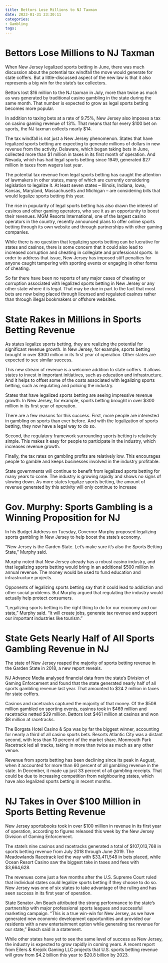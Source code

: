 ```yaml
---
title: Bettors Lose Millions to NJ Taxman
date: 2023-01-31 23:30:11
categories:
- Gambling
tags:
---
```



#  Bettors Lose Millions to NJ Taxman

When New Jersey legalized sports betting in June, there was much discussion about the potential tax windfall the move would generate for state coffers. But a little-discussed aspect of the new law is that it also represents a big win for the state’s tax collectors.

Bettors lost $16 million to the NJ taxman in July, more than twice as much as was generated by traditional casino gambling in the state during the same month. That number is expected to grow as legal sports betting becomes more popular.

In addition to taxing bets at a rate of 9.75%, New Jersey also imposes a tax on casino gaming revenue of 13%. That means that for every $100 bet on sports, the NJ taxman collects nearly $14.

The tax windfall is not just a New Jersey phenomenon. States that have legalized sports betting are expecting to generate millions of dollars in new revenue from the activity. Delaware, which began taking bets in June, collected more than $1 million in taxes in its first month of operation. And Nevada, which has had legal sports betting since 1949, generated $27 million in taxes from wagers last year.

The potential tax revenue from legal sports betting has caught the attention of lawmakers in other states, many of which are currently considering legislation to legalize it. At least seven states – Illinois, Indiana, Iowa, Kansas, Maryland, Massachusetts and Michigan – are considering bills that would legalize sports betting this year.

The rise in popularity of legal sports betting has also drawn the interest of casinos and other gaming operators, who see it as an opportunity to boost their revenues. MGM Resorts International, one of the largest casino operators in the country, recently announced plans to offer online sports betting through its own website and through partnerships with other gaming companies.

While there is no question that legalizing sports betting can be lucrative for states and casinos, there is some concern that it could also lead to increased corruption and cheating in collegiate and professional sports. In order to address that issue, New Jersey has imposed stiff penalties for anyone caught tampering with sporting events or engaging in other forms of cheating.

So far there have been no reports of any major cases of cheating or corruption associated with legalized sports betting in New Jersey or any other state where it is legal. That may be due in part to the fact that most bets are now being placed through licensed and regulated casinos rather than through illegal bookmakers or offshore websites.

#  State Rakes in Millions in Sports Betting Revenue

As states legalize sports betting, they are realizing the potential for significant revenue growth. In New Jersey, for example, sports betting brought in over $300 million in its first year of operation. Other states are expected to see similar success.

This new stream of revenue is a welcome addition to state coffers. It allows states to invest in important initiatives, such as education and infrastructure. And it helps to offset some of the costs associated with legalizing sports betting, such as regulating and policing the industry.

States that have legalized sports betting are seeing impressive revenue growth. In New Jersey, for example, sports betting brought in over $300 million in its first year of operation.

There are a few reasons for this success. First, more people are interested in gambling on sports than ever before. And with the legalization of sports betting, they now have a legal way to do so.

Second, the regulatory framework surrounding sports betting is relatively simple. This makes it easy for people to participate in the industry, which increases revenue growth.

Finally, the tax rates on gambling profits are relatively low. This encourages people to gamble and keeps businesses involved in the industry profitable.

State governments will continue to benefit from legalized sports betting for many years to come. The industry is growing rapidly and shows no signs of slowing down. As more states legalize sports betting, the amount of revenue generated by this activity will only continue to increase

#  Gov. Murphy: Sports Gambling is a Winning Proposition for NJ 

In his Budget Address on Tuesday, Governor Murphy proposed legalizing sports gambling in New Jersey to help boost the state’s economy.

“New Jersey is the Garden State. Let’s make sure it’s also the Sports Betting State,” Murphy said.

Murphy noted that New Jersey already has a robust casino industry, and that legalizing sports betting would bring in an additional $500 million in annual revenue. The money would be used to fund education and infrastructure projects.

Opponents of legalizing sports betting say that it could lead to addiction and other social problems. But Murphy argued that regulating the industry would actually help protect consumers.

“Legalizing sports betting is the right thing to do for our economy and our state,” Murphy said. “It will create jobs, generate tax revenue and support our important industries like tourism.”

#  State Gets Nearly Half of All Sports Gambling Revenue in NJ 

The state of New Jersey reaped the majority of sports betting revenue in the Garden State in 2018, a new report reveals.

NJ Advance Media analysed financial data from the state’s Division of Gaming Enforcement and found that the state generated nearly half of all sports gambling revenue last year. That amounted to $24.2 million in taxes for state coffers.

Casinos and racetracks captured the majority of that money. Of the $508 million gambled on sporting events, casinos took in $469 million and racetracks netted $39 million. Bettors lost $461 million at casinos and won $8 million at racetracks.

The Borgata Hotel Casino & Spa was by far the biggest winner, accounting for nearly a third of all casino sports bets. Resorts Atlantic City was a distant second, with less than 10 percent of the market share. Monmouth Park Racetrack led all tracks, taking in more than twice as much as any other venue.

Revenue from sports betting has been declining since its peak in August, when it accounted for more than 60 percent of all gambling revenue in the state. In December, it made up just 33 percent of all gambling receipts. That could be due to increasing competition from neighbouring states, which have also legalized sports betting in recent months.

#  NJ Takes in Over $100 Million in Sports Betting Revenue

New Jersey sportsbooks took in over $100 million in revenue in its first year of operation, according to figures released this week by the New Jersey Division of Gaming Enforcement.

The state’s nine casinos and racetracks generated a total of $107,013,768 in sports betting revenue from July 2018 through June 2019. The Meadowlands Racetrack led the way with $33,411,548 in bets placed, while Ocean Resort Casino saw the biggest take in taxes and fees with $3,664,628.

The revenues come just a few months after the U.S. Supreme Court ruled that individual states could legalize sports betting if they choose to do so. New Jersey was one of six states to take advantage of the ruling and has seen success in its first year of operation.

State Senator Jim Beach attributed the strong performance to the state’s partnership with major professional sports leagues and successful marketing campaign. “This is a true win-win for New Jersey, as we have generated new economic development opportunities and provided our residents with a new entertainment option while generating tax revenue for our state,” Beach said in a statement.

While other states have yet to see the same level of success as New Jersey, the industry is expected to grow rapidly in coming years. A recent report from Eilers & Krejcik Gaming LLC projects that U.S. sports betting revenue will grow from $4.2 billion this year to $20.8 billion by 2023.